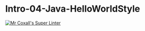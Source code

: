 # Intro-04-Java-HelloWorldStyle
[![Mr Coxall's Super Linter](https://github.com/ICS4U-Programming-MelodyB/Intro-04-Java-HelloWorldStyle/workflows/Mr%20Coxall's%20Super%20Linter/badge.svg)](https://github.com/ICS4U-Programming-MelodyB/Intro-04-Java-HelloWorldStyle/actions/)
